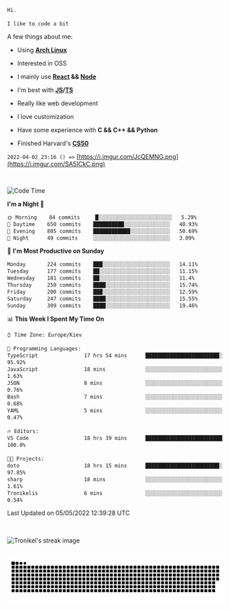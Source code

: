 ```
Hi.

I like to code a bit
```

A few things about me:

-   Using **[Arch Linux](https://archlinux.org/)**

-   Interested in OSS

-   I mainly use **[React](https://reactjs.org/) && [Node](https://nodejs.org/en/)**

-   I'm best with **[JS](https://www.javascript.com/)/[TS](https://www.typescriptlang.org/)**

-   Really like web development

-   I love customization

-   Have some experience with **C && C++ && Python**

-   Finished Harvard's **[CS50](https://cs50.harvard.edu)**

`2022-04-02_23:16 () =>` [https://i.imgur.com/JcQEMNG.png](https://i.imgur.com/SA5ICkC.png)

<br>

<!--START_SECTION:waka-->
![Code Time](http://img.shields.io/badge/Code%20Time-589%20hrs%2058%20mins-blue)

**I'm a Night 🦉** 

```text
🌞 Morning    84 commits     █░░░░░░░░░░░░░░░░░░░░░░░░   5.29% 
🌆 Daytime    650 commits    ██████████░░░░░░░░░░░░░░░   40.93% 
🌃 Evening    805 commits    ████████████░░░░░░░░░░░░░   50.69% 
🌙 Night      49 commits     ░░░░░░░░░░░░░░░░░░░░░░░░░   3.09%

```
📅 **I'm Most Productive on Sunday** 

```text
Monday       224 commits    ███░░░░░░░░░░░░░░░░░░░░░░   14.11% 
Tuesday      177 commits    ██░░░░░░░░░░░░░░░░░░░░░░░   11.15% 
Wednesday    181 commits    ██░░░░░░░░░░░░░░░░░░░░░░░   11.4% 
Thursday     250 commits    ████░░░░░░░░░░░░░░░░░░░░░   15.74% 
Friday       200 commits    ███░░░░░░░░░░░░░░░░░░░░░░   12.59% 
Saturday     247 commits    ████░░░░░░░░░░░░░░░░░░░░░   15.55% 
Sunday       309 commits    ████░░░░░░░░░░░░░░░░░░░░░   19.46%

```


📊 **This Week I Spent My Time On** 

```text
⌚︎ Time Zone: Europe/Kiev

💬 Programming Languages: 
TypeScript               17 hrs 54 mins      ████████████████████████░   95.92% 
JavaScript               18 mins             ░░░░░░░░░░░░░░░░░░░░░░░░░   1.63% 
JSON                     8 mins              ░░░░░░░░░░░░░░░░░░░░░░░░░   0.76% 
Bash                     7 mins              ░░░░░░░░░░░░░░░░░░░░░░░░░   0.68% 
YAML                     5 mins              ░░░░░░░░░░░░░░░░░░░░░░░░░   0.47%

🔥 Editors: 
VS Code                  18 hrs 39 mins      █████████████████████████   100.0%

🐱‍💻 Projects: 
doto                     18 hrs 15 mins      ████████████████████████░   97.85% 
sharp                    18 mins             ░░░░░░░░░░░░░░░░░░░░░░░░░   1.61% 
Tronikelis               6 mins              ░░░░░░░░░░░░░░░░░░░░░░░░░   0.54%

```


 Last Updated on 05/05/2022 12:39:28 UTC
<!--END_SECTION:waka-->

<br>

<p><img align="center" src="https://github-readme-streak-stats.herokuapp.com/?user=Tronikelis&theme=dark" alt="Tronikel's streak image" /></p>

<br>

<img title="" src="https://raw.githubusercontent.com/Tronikelis/Tronikelis/output/github-contribution-grid-snake.svg" alt="very cool snake thingey" data-align="left">
